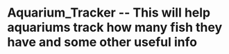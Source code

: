 # Aquarium_Tracker -- This will help aquariums track how many fish they have and some other useful info
